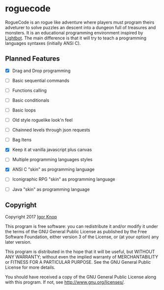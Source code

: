 # roguecode

RogueCode is an rogue like adventure where players must program theirs adveturer to solve puzzles an descent into a dungeon full of treasures and monsters. It is an educational programming environment inspired by [Lightbot](http://lightbot.com). The main difference is that it will try to teach a programming languages syntaxes (initially ANSI C).

## Planned Features
- [x] Drag and Drop programming
- [ ] Basic sequential commands
- [ ] Functions calling
- [ ] Basic conditionals
- [ ] Basic loops
- [ ] Old style roguelike look'n feel
- [ ] Chainned levels through json requests
- [ ] Bag Itens
- [x] Keep it at vanilla javascript plus canvas
- [ ] Multiple programming languages styles
- [X] ANSI C "skin" as programming language
- [ ] Iconigraphic RPG "skin" as programming language
- [ ] Java "skin" as programming language


## Copyright

Copyright 2017 [Igor Knop](igorknop@gmail.com)

This program is free software: you can redistribute it and/or modify
it under the terms of the GNU General Public License as published by
the Free Software Foundation, either version 3 of the License, or
(at your option) any later version.

This program is distributed in the hope that it will be useful,
but WITHOUT ANY WARRANTY; without even the implied warranty of
MERCHANTABILITY or FITNESS FOR A PARTICULAR PURPOSE.  See the
GNU General Public License for more details.

You should have received a copy of the GNU General Public License
along with this program.  If not, see <http://www.gnu.org/licenses/>.
